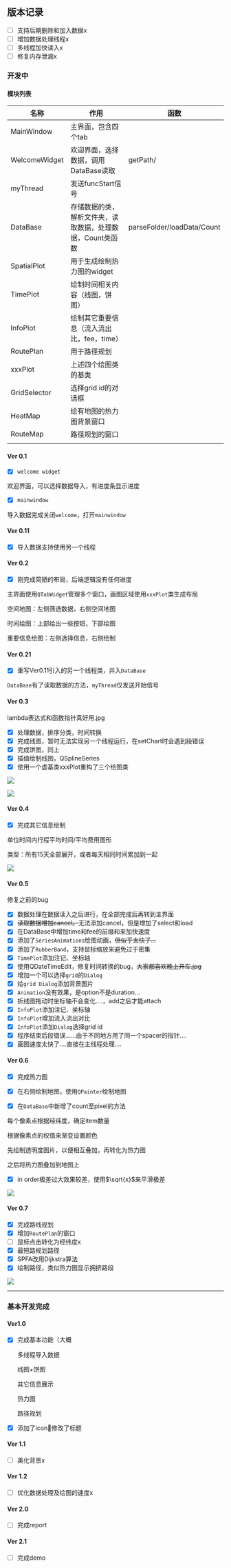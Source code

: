 ## 版本记录

- [ ] 支持后期删除和加入数据x
- [ ] 增加数据处理线程x
- [ ] 多线程加快读入x
- [ ] 修复内存泄漏x

### 开发中

#### 模块列表

| 名称          | 作用                                                      | 函数                       |
| ------------- | --------------------------------------------------------- | -------------------------- |
| MainWindow    | 主界面，包含四个tab                                       |                            |
| WelcomeWidget | 欢迎界面，选择数据，调用DataBase读取                      | getPath/                   |
| myThread      | 发送funcStart信号                                         |                            |
| DataBase      | 存储数据的类，解析文件夹，读取数据，处理数据，Count类函数 | parseFolder/loadData/Count |
| SpatialPlot   | 用于生成绘制热力图的widget                                |                            |
| TimePlot      | 绘制时间相关内容（线图，饼图）                            |                            |
| InfoPlot      | 绘制其它重要信息（流入流出比，fee，time）                 |                            |
| RoutePlan     | 用于路径规划                                              |                            |
| xxxPlot       | 上述四个绘图类的基类                                      |                            |
| GridSelector  | 选择grid id的对话框                                       |                            |
| HeatMap       | 绘有地图的热力图背景窗口                                  |                            |
| RouteMap      | 路径规划的窗口                                            |                            |
|               |                                                           |                            |

#### Ver 0.1

- [x] `welcome widget`

欢迎界面，可以选择数据导入，有进度条显示进度

- [x] `mainwindow`

导入数据完成关闭`welcome`，打开`mainwindow`

#### Ver 0.11

- [x] 导入数据支持使用另一个线程

#### Ver 0.2

- [x] 刚完成简陋的布局，后端逻辑没有任何进度

主界面使用`QTabWidget`管理多个窗口，画图区域使用`xxxPlot`类生成布局

空间地图：左侧筛选数据，右侧空间地图

时间绘图：上部给出一些按钮，下部绘图

重要信息绘图：左侧选择信息，右侧绘制

#### Ver 0.21

- [x] 重写Ver0.11引入的另一个线程类，并入`DataBase`

`DataBase`有了读取数据的方法，`myThread`仅发送开始信号

#### Ver 0.3

lambda表达式和函数指针真好用.jpg

- [x] 处理数据，排序分类，时间转换
- [x] 完成线图，暂时无法实现另一个线程运行，在setChart时会遇到段错误
- [x] 完成饼图，同上
- [x] 插值绘制线图，QSplineSeries
- [x] 使用一个虚基类xxxPlot重构了三个绘图类

![](../images/ver0.3-series.png)

![](../images/ver0.3-pie.png)

#### Ver 0.4

- [x] 完成其它信息绘制

单位时间内行程平均时间/平均费用图形

类型：所有15天全部展开，或者每天相同时间累加到一起

![](../images/ver0.4.png)

#### Ver 0.5

修复之前的bug

- [x] 数据处理在数据读入之后进行，在全部完成后再转到主界面
- [x] ~~读取数据增加cancel。~~无法添加cancel，但是增加了select和load
- [x] 在DataBase中增加time和fee的前缀和来加快速度
- [x] 添加了`SeriesAnimations`绘图动画，~~但似乎太快了...~~
- [x] 添加了`RubberBand`，支持鼠标缩放来避免过于密集
- [x] `TimePlot`添加注记、坐标轴
- [x] 使用QDateTimeEdit，修复时间转换的bug，~~大家都喜欢晚上开车.jpg~~
- [x] 增加一个可以选择`grid`的`Dialog`
- [x] 给`grid Dialog`添加背景图片
- [x] `Animation`没有效果，是option不是duration...
- [x] 折线图拖动时坐标轴不会变化....，add之后才能attach
- [x] `InfoPlot`添加注记、坐标轴
- [x] `InfoPlot`增加流入流出对比
- [x] `InfoPlot`添加`Dialog`选择grid id
- [x] 程序结束后段错误......由于不同地方用了同一个spacer的指针....
- [x] 画图速度太快了....直接在主线程处理....

#### Ver 0.6

- [x] 完成热力图

- [x] 在右侧绘制地图，使用`QPainter`绘制地图
- [x] 在`DataBase`中新增了count至pixel的方法

每个像素点根据经纬度，确定item数量

根据像素点的权值来渐变设置颜色

先绘制透明度图片，以便相互叠加，再转化为热力图

之后将热力图叠加到地图上

- [x] in order极差过大效果较差，使用$\sqrt{x}$来平滑极差

![](../images/ver0.6.png)

#### Ver 0.7

- [x] 完成路线规划
- [x] 增加`RoutePlan`的窗口
- [ ] 鼠标点击转化为经纬度x
- [x] 最短路规划路径
- [x] SPFA改用Dijkstra算法
- [x] 绘制路径，类似热力图显示拥挤路段

![](../images/ver0.7.png)



---

### 基本开发完成

#### Ver1.0

- [x] 完成基本功能（大概

  多线程导入数据

  线图+饼图

  其它信息展示

  热力图

  路径规划

- [x] 添加了icon:oncoming_taxi:修改了标题

#### Ver 1.1

- [ ] 美化背景x

#### Ver 1.2

- [ ] 优化数据处理及绘图的速度x

#### Ver 2.0

- [ ] 完成report

#### Ver 2.1

- [ ] 完成demo

